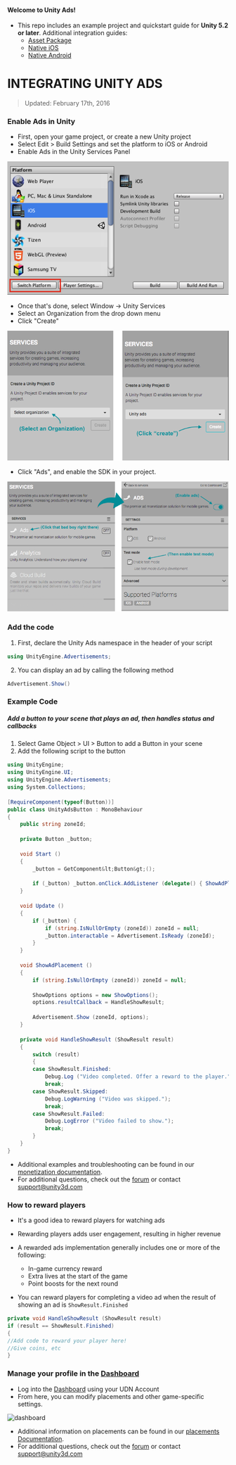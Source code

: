 #### Welcome to Unity Ads!

- This repo includes an example project and quickstart guide for **Unity 5.2 or later**. Additional integration guides:
	- [Asset Package]()
	- [Native iOS]()
	- [Native Android]()

INTEGRATING UNITY ADS
===========================

> Updated: February 17th, 2016

### Enable Ads in Unity

- First, open your game project, or create a new Unity project
- Select Edit > Build Settings and set the platform to iOS or Android 
- Enable Ads in the Unity Services Panel

![Build Settings](images/build-settings.png)

- Once that's done, select Window -> Unity Services 
- Select an Organization from the drop down menu
- Click "Create" 

![Services Window](images/servicesorg.png)

- Click "Ads", and enable the SDK in your project.

![Services Window > Ads](images/services.png)

### Add the code

1. First, declare the Unity Ads namespace in the header of your script
``` csharp
using UnityEngine.Advertisements;
```
2. You can display an ad by calling the following method
``` csharp
Advertisement.Show()
```

### Example Code
##### Add a button to your scene that plays an ad, then handles status and callbacks

1. Select Game Object > UI > Button to add a Button in your scene
2. Add the following script to the button

```csharp
using UnityEngine;
using UnityEngine.UI;
using UnityEngine.Advertisements;
using System.Collections;

[RequireComponent(typeof(Button))]
public class UnityAdsButton : MonoBehaviour
{
	public string zoneId;

	private Button _button;

	void Start ()
	{
		_button = GetComponent&lt;Button&gt;();

		if (_button) _button.onClick.AddListener (delegate() { ShowAdPlacement(); });
	}

	void Update ()
	{
		if (_button) {
			if (string.IsNullOrEmpty (zoneId)) zoneId = null;
			_button.interactable = Advertisement.IsReady (zoneId);
		}
	}

	void ShowAdPlacement ()
	{
		if (string.IsNullOrEmpty (zoneId)) zoneId = null;

		ShowOptions options = new ShowOptions();
		options.resultCallback = HandleShowResult;

		Advertisement.Show (zoneId, options);
	}

	private void HandleShowResult (ShowResult result)
	{
		switch (result)
		{
		case ShowResult.Finished:
			Debug.Log ("Video completed. Offer a reward to the player.");
			break;
		case ShowResult.Skipped:
			Debug.LogWarning ("Video was skipped.");
			break;
		case ShowResult.Failed:
			Debug.LogError ("Video failed to show.");
			break;
		}
	}
}
```



- Additional examples and troubleshooting can be found in our [monetization documentation](http://unityads.unity3d.com/help/monetization/integration-guide-unity).
- For additional questions, check out the [forum](http://forum.unity3d.com/forums/unity-ads.67) or contact support@unity3d.com

### How to reward players

- It's a good idea to reward players for watching ads
- Rewarding players adds user engagement, resulting in higher revenue

- A rewarded ads implementation generally includes one or more of the following: 
	- In-game currency reward
	- Extra lives at the start of the game
	- Point boosts for the next round


- You can reward players for completing a video ad when the result of showing an ad is `ShowResult.Finished`

```csharp
private void HandleShowResult (ShowResult result)
if (result == ShowResult.Finished)
{
//Add code to reward your player here!
//Give coins, etc
}
```


### Manage your profile in the [Dashboard](https://dashboard.unityads.unity3d.com/Dashboard)

- Log into the [Dashboard](https://dashboard.unityads.unity3d.com/Dashboard) using your UDN Account
- From here, you can modify placements and other game-specific settings.

![dashboard](resources/dashboard2.png)

- Additional information on placements can be found in our [placements Documentation](http://unityads.unity3d.com/help/monetization/placements).
- For additional questions, check out the [forum](http://forum.unity3d.com/forums/unity-ads.67) or contact support@unity3d.com


